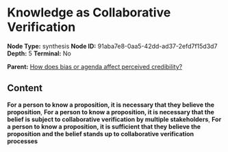 # Knowledge as Collaborative Verification

**Node Type:** synthesis
**Node ID:** 91aba7e8-0aa5-42dd-ad37-2efd7f15d3d7
**Depth:** 5
**Terminal:** No

**Parent:** [How does bias or agenda affect perceived credibility?](how-does-bias-or-agenda-affect-perceived-credibility-antithesis-ddcd8362-6e5b-460b-8d69-ce0b5f0cfae6.md)

## Content

**For a person to know a proposition, it is necessary that they believe the proposition**, **For a person to know a proposition, it is necessary that the belief is subject to collaborative verification by multiple stakeholders**, **For a person to know a proposition, it is sufficient that they believe the proposition and the belief stands up to collaborative verification processes**
